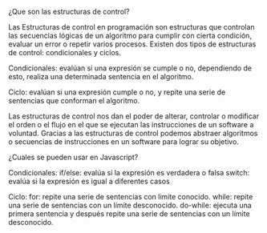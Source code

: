 ¿Que son las estructuras de control?

Las Estructuras de control en programación son estructuras que controlan las secuencias lógicas de un algoritmo para cumplir con cierta condición, evaluar un error o repetir varios procesos.
Existen dos tipos de estructuras de control: condicionales y ciclos. 

Condicionales: evalúan si una expresión se cumple o no, dependiendo de esto, realiza una determinada sentencia en el algoritmo.

Ciclo: evalúan si una expresión cumple o no, y repite una serie de sentencias que conforman el algoritmo.

Las estructuras de control nos dan el poder de alterar, controlar o modificar el orden o el flujo en el que se ejecutan las instrucciones de un software a voluntad. Gracias a las estructuras de control podemos abstraer algoritmos o secuencias de instrucciones en un software para lograr su objetivo.

¿Cuales se pueden usar en Javascript?

Condicionales: 
if/else: evalúa si la expresión es verdadera o falsa 
switch: evalúa si la expresión es igual a diferentes casos 

Ciclo:
for: repite una serie de sentencias con limite conocido.
while: repite una serie de sentencias con un límite desconocido.
do-while: ejecuta una primera sentencia y después repite una serie de sentencias con un límite desconocido.
